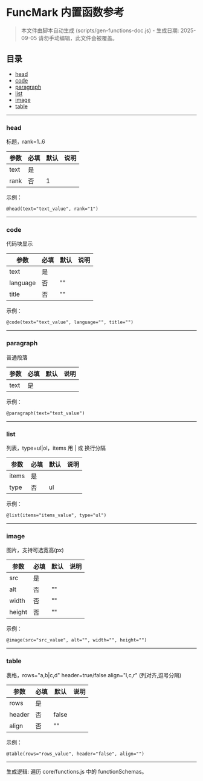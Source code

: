 # FuncMark 内置函数参考

> 本文件由脚本自动生成 (scripts/gen-functions-doc.js) - 生成日期: 2025-09-05
> 请勿手动编辑，此文件会被覆盖。

## 目录
- [head](#head)
- [code](#code)
- [paragraph](#paragraph)
- [list](#list)
- [image](#image)
- [table](#table)

---

### head

标题，rank=1..6

| 参数 | 必填 | 默认 | 说明 |
|------|------|------|------|
| text | 是 |  |  |
| rank | 否 | 1 |  |

示例：


```
@head(text="text_value", rank="1")
```

---

### code

代码块显示

| 参数 | 必填 | 默认 | 说明 |
|------|------|------|------|
| text | 是 |  |  |
| language | 否 | "" |  |
| title | 否 | "" |  |

示例：


```
@code(text="text_value", language="", title="")
```

---

### paragraph

普通段落

| 参数 | 必填 | 默认 | 说明 |
|------|------|------|------|
| text | 是 |  |  |

示例：


```
@paragraph(text="text_value")
```

---

### list

列表，type=ul|ol，items 用 | 或 换行分隔

| 参数 | 必填 | 默认 | 说明 |
|------|------|------|------|
| items | 是 |  |  |
| type | 否 | ul |  |

示例：


```
@list(items="items_value", type="ul")
```

---

### image

图片，支持可选宽高(px)

| 参数 | 必填 | 默认 | 说明 |
|------|------|------|------|
| src | 是 |  |  |
| alt | 否 | "" |  |
| width | 否 | "" |  |
| height | 否 | "" |  |

示例：


```
@image(src="src_value", alt="", width="", height="")
```

---

### table

表格，rows="a,b|c,d" header=true/false align="l,c,r" (列对齐,逗号分隔)

| 参数 | 必填 | 默认 | 说明 |
|------|------|------|------|
| rows | 是 |  |  |
| header | 否 | false |  |
| align | 否 | "" |  |

示例：


```
@table(rows="rows_value", header="false", align="")
```

---

生成逻辑: 遍历 core/functions.js 中的 functionSchemas。